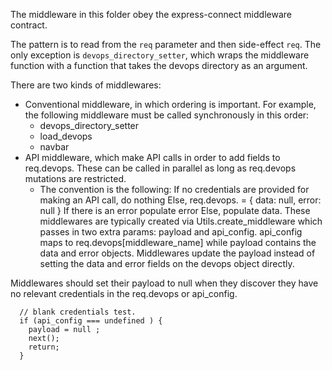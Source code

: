 The middleware in this folder obey the express-connect middleware contract.

The pattern is to read from the `req` parameter and then side-effect `req`. The only exception is
`devops_directory_setter`, which wraps the middleware function with a
function that takes the devops directory as an argument.

There are two kinds of middlewares:

- Conventional middleware, in which ordering is important. For example, the following middleware must be  called synchronously in this order:
  - devops_directory_setter
  - load_devops
  - navbar
- API middleware, which make API calls in order to add fields to req.devops. These can be called in parallel as long as req.devops mutations are restricted.
  - The convention is the following:
     If no credentials are provided for making an API call, do nothing
     Else,
       req.devops.<new field name> = { data: null, error: null }
       If there is an error populate error
       Else,
         populate data.
    These middlewares are typically created via Utils.create_middleware which passes in two extra params: payload and api_config.
    api_config maps to req.devops[middleware_name] while payload contains the data and error objects.  Middlewares
    update the payload instead of setting the data and error fields on the devops object directly.

Middlewares should set their payload to null when they discover they have no relevant credentials in the req.devops or api_config.

```
  // blank credentials test.
  if (api_config === undefined ) {
    payload = null ;
    next();
    return;
  }
```

